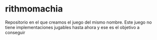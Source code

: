 # rithmomachia
Repositorio en el que creamos el juego del mismo nombre. Este juego no tiene implementaciones jugables hasta ahora y ese es el objetivo a conseguir
